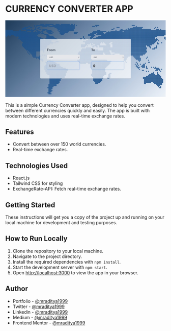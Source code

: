 # CURRENCY CONVERTER APP

[![Currency Converter App](./design/23-currency-converter.jpeg)](https://react-23-currency-converter-app.netlify.app)

This is a simple Currency Converter app, designed to help you convert between different currencies quickly and easily. The app is built with modern technologies and uses real-time exchange rates.

## Features

- Convert between over 150 world currencies.
- Real-time exchange rates.

## Technologies Used

- React.js
- Tailwind CSS for styling
- ExchangeRate-API: Fetch real-time exchange rates.

## Getting Started

These instructions will get you a copy of the project up and running on your local machine for development and testing purposes.

## How to Run Locally

1. Clone the repository to your local machine.
2. Navigate to the project directory.
3. Install the required dependencies with `npm install`.
4. Start the development server with `npm start`.
5. Open [http://localhost:3000](http://localhost:3000) to view the app in your browser.

## Author

- Portfolio - [@mraditya1999](https://www.adityayadav.live)
- Twitter - [@mraditya1999](https://twitter.com/mraditya1999)
- Linkedin - [@mraditya1999](https://www.linkedin.com/in/mraditya1999/)
- Medium - [@mraditya1999](https://medium.com/@mraditya1999)
- Frontend Mentor - [@mraditya1999](https://www.frontendmentor.io/profile/Aditya-oss-creator)
